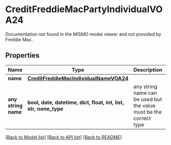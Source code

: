 # CreditFreddieMacPartyIndividualVOA24

Documentation not found in the MISMO model viewer and not provided by Freddie Mac.

## Properties
Name | Type | Description | Notes
------------ | ------------- | ------------- | -------------
**name** | [**CreditFreddieMacIndividualNameVOA24**](CreditFreddieMacIndividualNameVOA24.md) |  | 
**any string name** | **bool, date, datetime, dict, float, int, list, str, none_type** | any string name can be used but the value must be the correct type | [optional]

[[Back to Model list]](../README.md#documentation-for-models) [[Back to API list]](../README.md#documentation-for-api-endpoints) [[Back to README]](../README.md)


